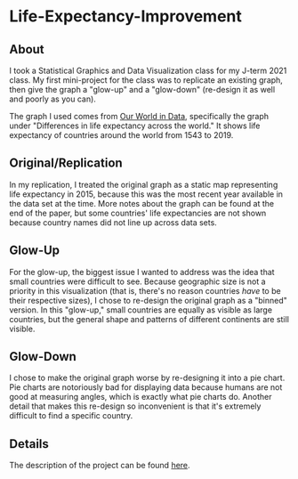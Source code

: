 # Life-Expectancy-Improvement

## About

I took a Statistical Graphics and Data Visualization class for my J-term 2021 class. My first mini-project for the class was to replicate an existing graph, then give the graph a "glow-up" and a "glow-down" (re-design it as well and poorly as you can).

The graph I used comes from [Our World in Data](https://ourworldindata.org/life-expectancy), specifically the graph under "Differences in life expectancy across the world." It shows life expectancy of countries around the world from $1543$ to $2019$.

## Original/Replication

In my replication, I treated the original graph as a static map representing life expectancy in $2015$, because this was the most recent year available in the data set at the time. More notes about the graph can be found at the end of the paper, but some countries' life expectancies are not shown because country names did not line up across data sets.

## Glow-Up

For the glow-up, the biggest issue I wanted to address was the idea that small countries were difficult to see. Because geographic size is not a priority in this visualization (that is, there's no reason countries *have* to be their respective sizes), I chose to re-design the original graph as a "binned" version. In this "glow-up," small countries are equally as visible as large countries, but the general shape and patterns of different continents are still visible.

## Glow-Down

I chose to make the original graph worse by re-designing it into a pie chart. Pie charts are notoriously bad for displaying data because humans are not good at measuring angles, which is exactly what pie charts do. Another detail that makes this re-design so inconvenient is that it's extremely difficult to find a specific country.

## Details

The description of the project can be found [here](http://www.swarthmore.edu/NatSci/aluby1/stat041/Projects/proj-1.html).